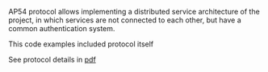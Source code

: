 AP54 protocol allows implementing a distributed service architecture of the project, in which services are not connected
to each other, but have a common authentication system.

This code examples included protocol itself

See protocol details in [pdf](ecosystem54-org-en-documentations-authentication-protocol54-documentation-1-0-0-.pdf) 